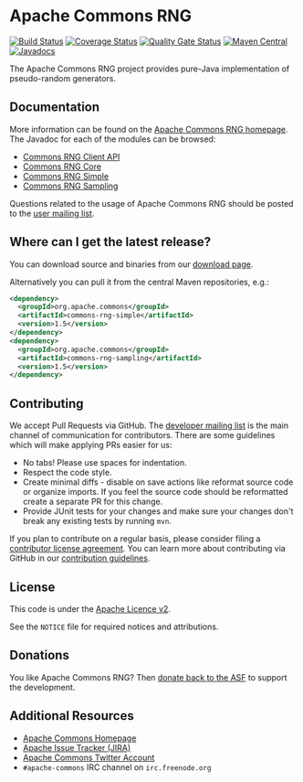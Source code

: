 <!---
 Licensed to the Apache Software Foundation (ASF) under one or more
 contributor license agreements.  See the NOTICE file distributed with
 this work for additional information regarding copyright ownership.
 The ASF licenses this file to You under the Apache License, Version 2.0
 (the "License"); you may not use this file except in compliance with
 the License.  You may obtain a copy of the License at

      http://www.apache.org/licenses/LICENSE-2.0

 Unless required by applicable law or agreed to in writing, software
 distributed under the License is distributed on an "AS IS" BASIS,
 WITHOUT WARRANTIES OR CONDITIONS OF ANY KIND, either express or implied.
 See the License for the specific language governing permissions and
 limitations under the License.
-->
<!---
 +======================================================================+
 |****                                                              ****|
 |****      THIS FILE IS GENERATED BY THE COMMONS BUILD PLUGIN      ****|
 |****                    DO NOT EDIT DIRECTLY                      ****|
 |****                                                              ****|
 +======================================================================+
 | TEMPLATE FILE: readme-md-template.md                                 |
 | commons-build-plugin/trunk/src/main/resources/commons-xdoc-templates |
 +======================================================================+
 |                                                                      |
 | 1) Re-generate using: mvn commons-build:readme-md                    |
 |                                                                      |
 | 2) Set the following properties in the component's pom:              |
 |    - commons.componentid (required, alphabetic, lower case)          |
 |    - commons.release.version (required)                              |
 |                                                                      |
 | 3) Example Properties                                                |
 |                                                                      |
 |  <properties>                                                        |
 |    <commons.componentid>rng</commons.componentid>                    |
 |    <commons.release.version>1.2</commons.release.version>            |
 |  </properties>                                                       |
 |                                                                      |
 +======================================================================+
--->
Apache Commons RNG
===================

[![Build Status](https://github.com/apache/commons-rng/actions/workflows/maven.yml/badge.svg)](https://github.com/apache/commons-rng/actions/workflows/maven.yml)
[![Coverage Status](https://codecov.io/gh/apache/commons-rng/branch/master/graph/badge.svg)](https://app.codecov.io/gh/apache/commons-rng)
[![Quality Gate Status](https://sonarcloud.io/api/project_badges/measure?project=commons-rng&metric=alert_status)](https://sonarcloud.io/dashboard?id=commons-rng)
[![Maven Central](https://maven-badges.herokuapp.com/maven-central/org.apache.commons/commons-rng-simple/badge.svg)](https://maven-badges.herokuapp.com/maven-central/org.apache.commons/commons-rng-simple/)
[![Javadocs](https://javadoc.io/badge/org.apache.commons/commons-rng-simple/1.5.svg)](https://javadoc.io/doc/org.apache.commons/commons-rng-simple/1.5)

The Apache Commons RNG project provides pure-Java implementation of pseudo-random generators.

Documentation
-------------

More information can be found on the [Apache Commons RNG homepage](https://commons.apache.org/proper/commons-rng). The Javadoc for each of the modules can be browsed:

- [Commons RNG Client API](https://commons.apache.org/proper/commons-rng/commons-rng-client-api/apidocs/)
- [Commons RNG Core](https://commons.apache.org/proper/commons-rng/commons-rng-core/apidocs/)
- [Commons RNG Simple](https://commons.apache.org/proper/commons-rng/commons-rng-simple/apidocs/)
- [Commons RNG Sampling](https://commons.apache.org/proper/commons-rng/commons-rng-sampling/apidocs/)

Questions related to the usage of Apache Commons RNG should be posted to the [user mailing list][ml].

Where can I get the latest release?
-----------------------------------
You can download source and binaries from our [download page](https://commons.apache.org/proper/commons-rng/download_rng.cgi).

Alternatively you can pull it from the central Maven repositories, e.g.:

```xml
<dependency>
  <groupId>org.apache.commons</groupId>
  <artifactId>commons-rng-simple</artifactId>
  <version>1.5</version>
</dependency>
<dependency>
  <groupId>org.apache.commons</groupId>
  <artifactId>commons-rng-sampling</artifactId>
  <version>1.5</version>
</dependency>
```

Contributing
------------

We accept Pull Requests via GitHub. The [developer mailing list][ml] is the main channel of communication for contributors.
There are some guidelines which will make applying PRs easier for us:
+ No tabs! Please use spaces for indentation.
+ Respect the code style.
+ Create minimal diffs - disable on save actions like reformat source code or organize imports. If you feel the source code should be reformatted create a separate PR for this change.
+ Provide JUnit tests for your changes and make sure your changes don't break any existing tests by running ```mvn```.

If you plan to contribute on a regular basis, please consider filing a [contributor license agreement](https://www.apache.org/licenses/#clas).
You can learn more about contributing via GitHub in our [contribution guidelines](CONTRIBUTING.md).

License
-------
This code is under the [Apache Licence v2](https://www.apache.org/licenses/LICENSE-2.0).

See the `NOTICE` file for required notices and attributions.

Donations
---------
You like Apache Commons RNG? Then [donate back to the ASF](https://www.apache.org/foundation/contributing.html) to support the development.

Additional Resources
--------------------

+ [Apache Commons Homepage](https://commons.apache.org/)
+ [Apache Issue Tracker (JIRA)](https://issues.apache.org/jira/browse/RNG)
+ [Apache Commons Twitter Account](https://twitter.com/ApacheCommons)
+ `#apache-commons` IRC channel on `irc.freenode.org`

[ml]:https://commons.apache.org/mail-lists.html
